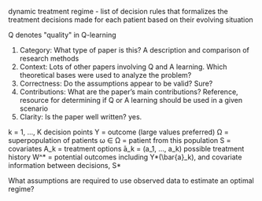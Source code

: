 dynamic treatment regime - list of decision rules that formalizes the treatment decisions made for each patient based on their evolving situation

Q denotes "quality" in Q-learning

1. Category: What type of paper is this? A description and comparison of research methods
2. Context: Lots of other papers involving Q and A learning. Which theoretical bases were used to analyze the problem?
3. Correctness: Do the assumptions appear to be valid? Sure?
4. Contributions: What are the paper’s main contributions? Reference, resource for determining if Q or A learning should be used in a given scenario
5. Clarity: Is the paper well written? yes.


k = 1, ..., K decision points
Y = outcome (large values preferred)
Ω = superpopulation of patients
ω ∈ Ω = patient from this population
S = covariates
A_k = treatment options
̄a_k = (a_1, ..., a_k) possible treatment history
W^* = potential outcomes including Y\*(\bar{a}_k), and covariate information between decisions, S\*


What assumptions are required to use observed data to estimate an optimal regime?
